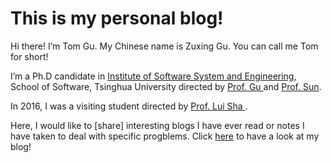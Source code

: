# This is my personal blog!

Hi there! I’m Tom Gu. My Chinese name is Zuxing Gu. You can call me Tom for short! 

I’m a Ph.D candidate in [Institute of Software System and Engineering](http://sts.thss.tsinghua.edu.cn:8079/labweb/home.jsp), School of Software, Tsinghua University directed by [Prof. Gu ](http://www.tsinghua.edu.cn/publish/soft/3641/2010/20101214092956012128493/20101214092956012128493_.html)and [Prof. Sun](http://www.tsinghua.edu.cn/publish/soft/3641/2010/20101208150245233581942/20101208150245233581942_.html). 

In 2016, I was a visiting student directed by [Prof. Lui Sha ](http://cs.illinois.edu/directory/profile/lrs).

Here, I would like to [share] interesting blogs I have ever read or notes I have taken to deal with specific progblems. Click [here](https://tomgu1991.github.io/) to have a look at my blog!
